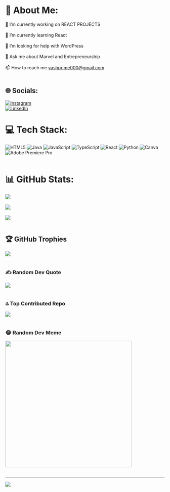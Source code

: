 # 💫 About Me:
🔭 I’m currently working on REACT PROJECTS<br><br>🌱 I’m currently learning React<br><br>🤝 I’m looking for help with WordPress<br><br>💬 Ask me about Marvel and Entrepreneurship<br><br>📫 How to reach me yashprime000@gmail.com<br><br>


## 🌐 Socials:
[![Instagram](https://img.shields.io/badge/Instagram-%23E4405F.svg?logo=Instagram&logoColor=white)](https://instagram.com/yashprime02) <br> [![LinkedIn](https://img.shields.io/badge/LinkedIn-%230077B5.svg?logo=linkedin&logoColor=white)](https://linkedin.com/in/yash-mishra-b2290220a) 

# 💻 Tech Stack:
![HTML5](https://img.shields.io/badge/html5-%23E34F26.svg?style=for-the-badge&logo=html5&logoColor=white) ![Java](https://img.shields.io/badge/java-%23ED8B00.svg?style=for-the-badge&logo=openjdk&logoColor=white) ![JavaScript](https://img.shields.io/badge/javascript-%23323330.svg?style=for-the-badge&logo=javascript&logoColor=%23F7DF1E) ![TypeScript](https://img.shields.io/badge/typescript-%23007ACC.svg?style=for-the-badge&logo=typescript&logoColor=white) ![React](https://img.shields.io/badge/react-%2320232a.svg?style=for-the-badge&logo=react&logoColor=%2361DAFB) ![Python](https://img.shields.io/badge/python-3670A0?style=for-the-badge&logo=python&logoColor=ffdd54) ![Canva](https://img.shields.io/badge/Canva-%2300C4CC.svg?style=for-the-badge&logo=Canva&logoColor=white) ![Adobe Premiere Pro](https://img.shields.io/badge/Adobe%20Premiere%20Pro-9999FF.svg?style=for-the-badge&logo=Adobe%20Premiere%20Pro&logoColor=white)
<br>
<br>
# 📊 GitHub Stats:
![](https://github-readme-stats.vercel.app/api?username=YashPrime-02&theme=tokyonight&hide_border=false&include_all_commits=true&count_private=true)<br/>
<br/>
![](https://github-readme-streak-stats.herokuapp.com/?user=YashPrime-02&theme=tokyonight&hide_border=false)<br/>
<br/>
![](https://github-readme-stats.vercel.app/api/top-langs/?username=YashPrime-02&theme=tokyonight&hide_border=false&include_all_commits=true&count_private=true&layout=compact)
<br>
<br>
## 🏆 GitHub Trophies
![](https://github-profile-trophy.vercel.app/?username=YashPrime-02&theme=radical&no-frame=false&no-bg=false&margin-w=4)
<br>
<br>
### ✍️ Random Dev Quote
![](https://quotes-github-readme.vercel.app/api?type=horizontal&theme=radical)
<br>
<br>
### 🔝 Top Contributed Repo
![](https://github-contributor-stats.vercel.app/api?username=YashPrime-02&limit=5&theme=apprentice&combine_all_yearly_contributions=true)
<br>
<br>
### 😂 Random Dev Meme
<img src='https://randommeme-five.vercel.app/' style="height: 400px;"/>
<br>
<br>

---
[![](https://visitcount.itsvg.in/api?id=YashPrime-02&icon=9&color=1)](https://visitcount.itsvg.in)

<!-- Proudly created with GPRM ( https://gprm.itsvg.in ) -->
